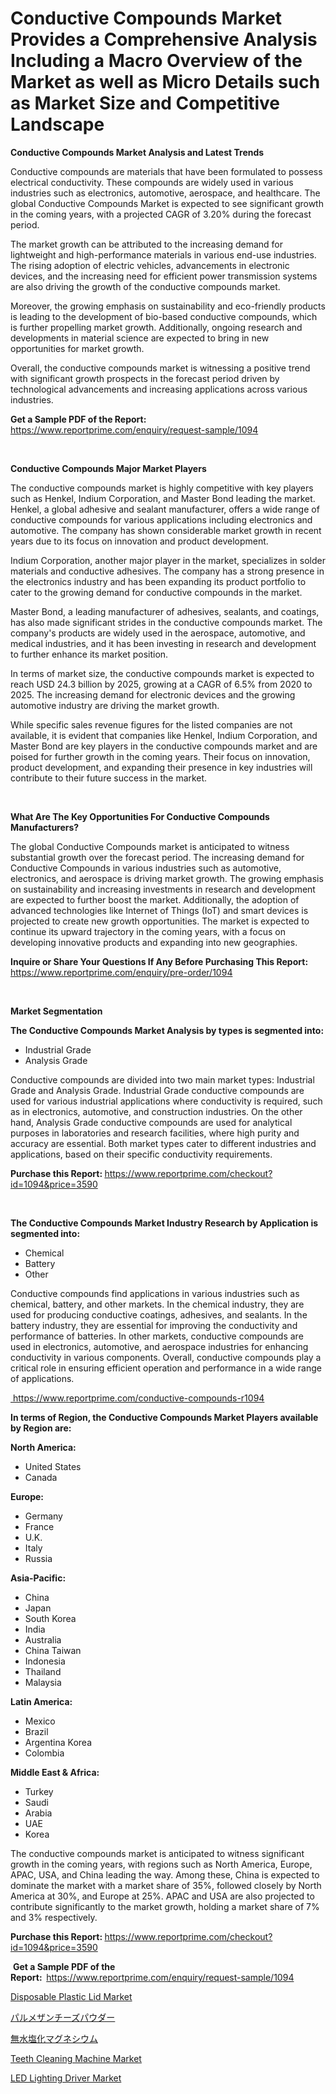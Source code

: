 <p><h1>Conductive Compounds Market Provides a Comprehensive Analysis Including a Macro Overview of the Market as well as Micro Details such as Market Size and Competitive Landscape</h1></p><p><strong>Conductive Compounds Market Analysis and Latest Trends</strong></p>
<p><p>Conductive compounds are materials that have been formulated to possess electrical conductivity. These compounds are widely used in various industries such as electronics, automotive, aerospace, and healthcare. The global Conductive Compounds Market is expected to see significant growth in the coming years, with a projected CAGR of 3.20% during the forecast period.</p><p>The market growth can be attributed to the increasing demand for lightweight and high-performance materials in various end-use industries. The rising adoption of electric vehicles, advancements in electronic devices, and the increasing need for efficient power transmission systems are also driving the growth of the conductive compounds market.</p><p>Moreover, the growing emphasis on sustainability and eco-friendly products is leading to the development of bio-based conductive compounds, which is further propelling market growth. Additionally, ongoing research and developments in material science are expected to bring in new opportunities for market growth.</p><p>Overall, the conductive compounds market is witnessing a positive trend with significant growth prospects in the forecast period driven by technological advancements and increasing applications across various industries.</p></p>
<p><strong>Get a Sample PDF of the Report:&nbsp;</strong> <a href="https://www.reportprime.com/enquiry/request-sample/1094">https://www.reportprime.com/enquiry/request-sample/1094</a></p>
<p>&nbsp;</p>
<p><strong>Conductive Compounds Major Market Players</strong></p>
<p><p>The conductive compounds market is highly competitive with key players such as Henkel, Indium Corporation, and Master Bond leading the market. Henkel, a global adhesive and sealant manufacturer, offers a wide range of conductive compounds for various applications including electronics and automotive. The company has shown considerable market growth in recent years due to its focus on innovation and product development.</p><p>Indium Corporation, another major player in the market, specializes in solder materials and conductive adhesives. The company has a strong presence in the electronics industry and has been expanding its product portfolio to cater to the growing demand for conductive compounds in the market.</p><p>Master Bond, a leading manufacturer of adhesives, sealants, and coatings, has also made significant strides in the conductive compounds market. The company's products are widely used in the aerospace, automotive, and medical industries, and it has been investing in research and development to further enhance its market position.</p><p>In terms of market size, the conductive compounds market is expected to reach USD 24.3 billion by 2025, growing at a CAGR of 6.5% from 2020 to 2025. The increasing demand for electronic devices and the growing automotive industry are driving the market growth.</p><p>While specific sales revenue figures for the listed companies are not available, it is evident that companies like Henkel, Indium Corporation, and Master Bond are key players in the conductive compounds market and are poised for further growth in the coming years. Their focus on innovation, product development, and expanding their presence in key industries will contribute to their future success in the market.</p></p>
<p>&nbsp;</p>
<p><strong>What Are The Key Opportunities For Conductive Compounds Manufacturers?</strong></p>
<p><p>The global Conductive Compounds market is anticipated to witness substantial growth over the forecast period. The increasing demand for Conductive Compounds in various industries such as automotive, electronics, and aerospace is driving market growth. The growing emphasis on sustainability and increasing investments in research and development are expected to further boost the market. Additionally, the adoption of advanced technologies like Internet of Things (IoT) and smart devices is projected to create new growth opportunities. The market is expected to continue its upward trajectory in the coming years, with a focus on developing innovative products and expanding into new geographies.</p></p>
<p><strong>Inquire or Share Your Questions If Any Before Purchasing This Report:</strong> <a href="https://www.reportprime.com/enquiry/pre-order/1094">https://www.reportprime.com/enquiry/pre-order/1094</a></p>
<p>&nbsp;</p>
<p><strong>Market Segmentation</strong></p>
<p><strong>The Conductive Compounds Market Analysis by types is segmented into:</strong></p>
<p><ul><li>Industrial Grade</li><li>Analysis Grade</li></ul></p>
<p><p>Conductive compounds are divided into two main market types: Industrial Grade and Analysis Grade. Industrial Grade conductive compounds are used for various industrial applications where conductivity is required, such as in electronics, automotive, and construction industries. On the other hand, Analysis Grade conductive compounds are used for analytical purposes in laboratories and research facilities, where high purity and accuracy are essential. Both market types cater to different industries and applications, based on their specific conductivity requirements.</p></p>
<p><strong>Purchase this Report:&nbsp;</strong><a href="https://www.reportprime.com/checkout?id=1094&price=3590">https://www.reportprime.com/checkout?id=1094&price=3590</a></p>
<p>&nbsp;</p>
<p><strong>The Conductive Compounds Market Industry Research by Application is segmented into:</strong></p>
<p><ul><li>Chemical</li><li>Battery</li><li>Other</li></ul></p>
<p><p>Conductive compounds find applications in various industries such as chemical, battery, and other markets. In the chemical industry, they are used for producing conductive coatings, adhesives, and sealants. In the battery industry, they are essential for improving the conductivity and performance of batteries. In other markets, conductive compounds are used in electronics, automotive, and aerospace industries for enhancing conductivity in various components. Overall, conductive compounds play a critical role in ensuring efficient operation and performance in a wide range of applications.</p></p>
<p><a href="https://www.reportprime.com/conductive-compounds-r1094">&nbsp;https://www.reportprime.com/conductive-compounds-r1094</a></p>
<p><strong>In terms of Region, the Conductive Compounds Market Players available by Region are:</strong></p>
<p>
    <p> <strong> North America: </strong>
        <ul>
            <li>United States</li>
            <li>Canada</li>
        </ul>
        </p> 
    <p> <strong> Europe: </strong>
        <ul>
            <li>Germany</li>
            <li>France</li>
            <li>U.K.</li>
            <li>Italy</li>
            <li>Russia</li>
        </ul>
        </p> 
    <p> <strong> Asia-Pacific: </strong>
        <ul>
            <li>China</li>
            <li>Japan</li>
            <li>South Korea</li>
            <li>India</li>
            <li>Australia</li>
            <li>China Taiwan</li>
            <li>Indonesia</li>
            <li>Thailand</li>
            <li>Malaysia</li>
        </ul>
        </p> 
    <p> <strong> Latin America: </strong>
        <ul>
            <li>Mexico</li>
            <li>Brazil</li>
            <li>Argentina Korea</li>
            <li>Colombia</li>
        </ul>
        </p> 
    <p> <strong> Middle East & Africa: </strong>
        <ul>
            <li>Turkey</li>
            <li>Saudi</li>
            <li>Arabia</li>
            <li>UAE</li>
            <li>Korea</li>
        </ul>
    </p>
    </p>
<p><p>The conductive compounds market is anticipated to witness significant growth in the coming years, with regions such as North America, Europe, APAC, USA, and China leading the way. Among these, China is expected to dominate the market with a market share of 35%, followed closely by North America at 30%, and Europe at 25%. APAC and USA are also projected to contribute significantly to the market growth, holding a market share of 7% and 3% respectively.</p></p>
<p><strong>Purchase this Report: </strong><a href="https://www.reportprime.com/checkout?id=1094&price=3590">https://www.reportprime.com/checkout?id=1094&price=3590</a></p>
<p>&nbsp;<strong>Get a Sample PDF of the Report:&nbsp;&nbsp;</strong><a href="https://www.reportprime.com/enquiry/request-sample/1094">https://www.reportprime.com/enquiry/request-sample/1094</a></p>
<p><strong></strong></p>
<p><p><a href="https://issuu.com/reportprime-2/docs/disposable-plastic-lid-market-size-2030.pptx">Disposable Plastic Lid Market</a></p><p><a href="https://github.com/NikitaBruen/Market-Research-Report-List-1/blob/main/760574710462.md">パルメザンチーズパウダー</a></p><p><a href="https://medium.com/@jaylonlesch1993/%E7%84%A1%E6%B0%B4%E5%A1%A9%E5%8C%96%E3%83%9E%E3%82%B0%E3%83%8D%E3%82%B7%E3%82%A6%E3%83%A0%E5%B8%82%E5%A0%B4-2024%E5%B9%B4%E3%81%8B%E3%82%892031%E5%B9%B4%E3%81%BE%E3%81%A7%E3%81%AE%E6%A5%AD%E7%95%8C%E5%8B%95%E5%90%91%E3%81%A8%E4%BA%88%E6%B8%AC-66da3e7aed43">無水塩化マグネシウム</a></p><p><a href="https://www.linkedin.com/pulse/global-teeth-cleaning-machine-industry-types-applications-cmkzf?trackingId=SfiJvIWUOgRO1xWyJh%2Bdlg%3D%3D">Teeth Cleaning Machine Market</a></p><p><a href="https://github.com/AnnChovey2023/Market-Research-Report-List-2/blob/main/led-lighting-driver-market.md">LED Lighting Driver Market</a></p></p>